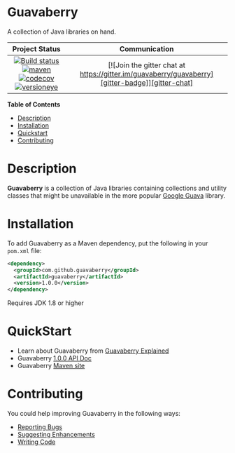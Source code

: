 Guavaberry
==========

A collection of Java libraries on hand.

|Project Status|Communication|
|:------------:|:-----------:|
| [![Build status][travis-build-status-badge]][travis-build-status] [![maven][maven-badge]][maven-search] [![codecov][codecov-badge]][codecov-status] [![versioneye][versioneye-badge]][versioneye-status] | [![Join the gitter chat at https://gitter.im/guavaberry/guavaberry][gitter-badge]][gitter-chat] |

**Table of Contents**
- [Description](#description)
- [Installation](#installation)
- [Quickstart](#quickstart)
- [Contributing](#contributing)

Description
===========
**Guavaberry** is a collection of Java libraries containing
collections and utility classes that might be unavailable
in the more popular [Google Guava][google-guava]
library.

Installation
============
To add Guavaberry as a Maven dependency, put the following in your `pom.xml` file:

```xml
<dependency>
  <groupId>com.github.guavaberry</groupId>
  <artifactId>guavaberry</artifactId>
  <version>1.0.0</version>
</dependency>
```

Requires JDK 1.8 or higher

QuickStart
==========

- Learn about Guavaberry from [Guavaberry Explained][guavaberry-explained]
- Guavaberry [1.0.0 API Doc][guavaberry-api-doc]
- Guavaberry [Maven site][guavaberry-maven-site]

Contributing
============
You could help improving Guavaberry in the following ways:

- [Reporting Bugs](CONTRIBUTING.md#reporting-bugs)
- [Suggesting Enhancements](CONTRIBUTING.md#suggesting-enhancements)
- [Writing Code](CONTRIBUTING.md#your-first-code-contribution)


[google-guava]: https://github.com/google/guava
[guavaberry-explained]: https://github.com/guavaberry/guavaberry/wiki/Home
[guavaberry-api-doc]: https://guavaberry.github.io/guavaberry/1.0.0/apidocs/index.html
[guavaberry-maven-site]: https://guavaberry.github.io/guavaberry/1.0.0/
[travis-build-status-badge]: https://api.travis-ci.org/guavaberry/guavaberry.png?branch=master
[travis-build-status]: https://travis-ci.org/guavaberry/guavaberry
[maven-search]: http://search.maven.org/#search|ga|1|guavaberry
[maven-badge]: https://maven-badges.herokuapp.com/maven-central/com.github.guavaberry/guavaberry/badge.svg
[codecov-badge]: https://codecov.io/gh/guavaberry/guavaberry/branch/master/graph/badge.svg
[codecov-status]: https://codecov.io/gh/guavaberry/guavaberry
[versioneye-badge]: https://www.versioneye.com/user/projects/579a7d923815c80051614a20/badge.svg
[versioneye-status]: https://www.versioneye.com/user/projects/579a7d923815c80051614a20
[gitter-badge]: https://badges.gitter.im/Join%20Chat.svg
[gitter-chat]: https://gitter.im/guavaberry/guavaberry?utm_source=badge&utm_medium=badge&utm_campaign=pr-badge&utm_content=badge